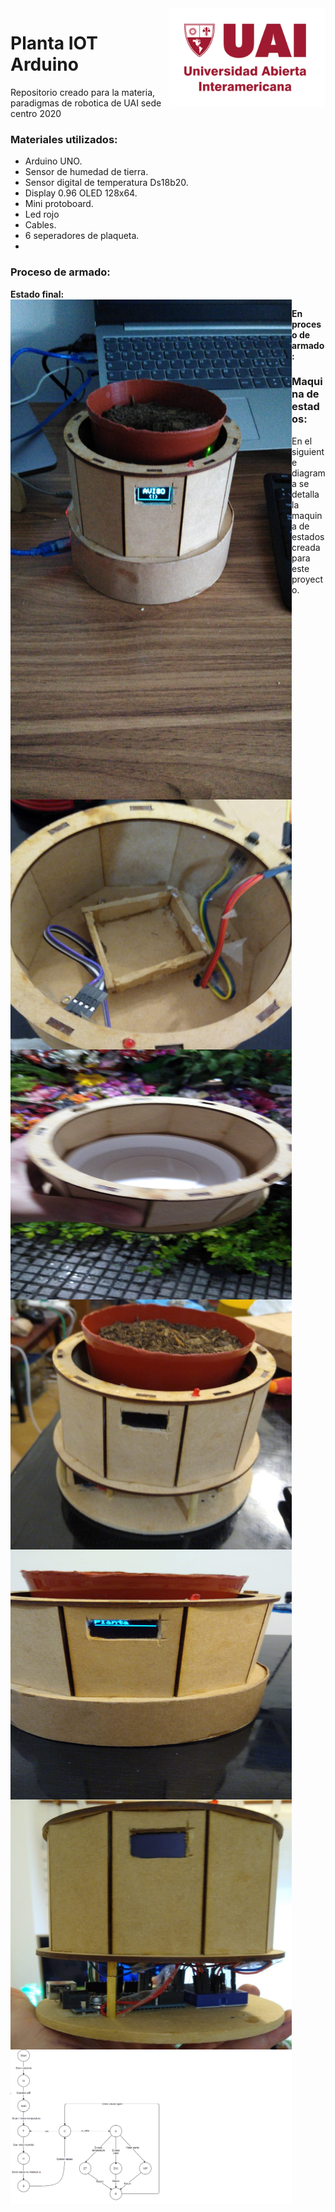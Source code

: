 <img src="https://github.com/damiancipolat/Planta_IOT_Arduino/blob/main/doc/uai.png?raw=true" width="250px" align="right" />

# Planta IOT Arduino 
Repositorio creado para la materia, paradigmas de robotica de UAI sede centro 2020

### Materiales utilizados:
- Arduino UNO.
- Sensor de humedad de tierra.
- Sensor digital de temperatura Ds18b20.
- Display 0.96 OLED 128x64.
- Mini protoboard.
- Led rojo
- Cables.
- 6 seperadores de plaqueta.
- 

### Proceso de armado:
**Estado final:**
<img src="https://github.com/damiancipolat/Planta_IOT_Arduino/blob/main/doc/final.jpeg?raw=true" width="450px" align="left" />

**En proceso de armado:**
<img src="https://github.com/damiancipolat/Planta_IOT_Arduino/blob/main/doc/armado_1.jpg?raw=true" height="400px" width="450px" align="left" />
<img src="https://github.com/damiancipolat/Planta_IOT_Arduino/blob/main/doc/armado_2.jpg?raw=true" height="400px" width="450px" align="left" />
<img src="https://github.com/damiancipolat/Planta_IOT_Arduino/blob/main/doc/armado_3.jpg?raw=true" height="400px" width="450px" align="left" />
<img src="https://github.com/damiancipolat/Planta_IOT_Arduino/blob/main/doc/armado_4.jpg?raw=true" height="400px" width="450px" align="left" />
<img src="https://github.com/damiancipolat/Planta_IOT_Arduino/blob/main/doc/armado_5.jpg?raw=true" height="400px" width="450px" align="left" />

### Maquina de estados:
En el siguiente diagrama se detalla la maquina de estados creada para este proyecto.

<img src="https://github.com/damiancipolat/Planta_IOT_Arduino/blob/main/doc/diagram.png?raw=true" width="450px" align="left" />
